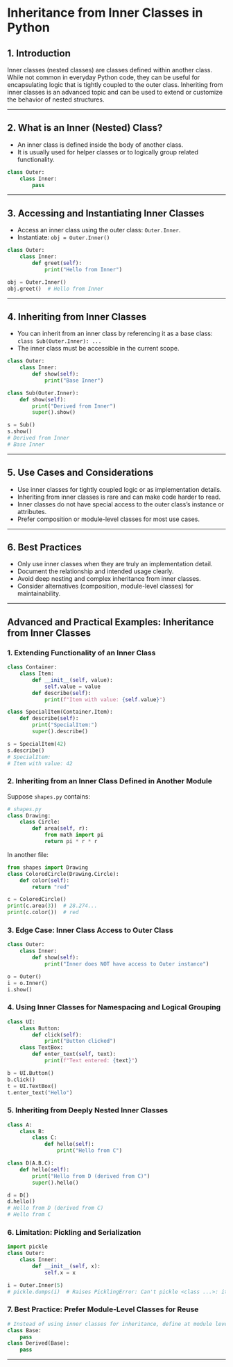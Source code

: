 # Inheritance from Inner Classes in Python

## 1. Introduction

Inner classes (nested classes) are classes defined within another class. While not common in everyday Python code, they can be useful for encapsulating logic that is tightly coupled to the outer class. Inheriting from inner classes is an advanced topic and can be used to extend or customize the behavior of nested structures.

---

## 2. What is an Inner (Nested) Class?

- An inner class is defined inside the body of another class.
- It is usually used for helper classes or to logically group related functionality.

```python
class Outer:
    class Inner:
        pass
```

---

## 3. Accessing and Instantiating Inner Classes

- Access an inner class using the outer class: `Outer.Inner`.
- Instantiate: `obj = Outer.Inner()`

```python
class Outer:
    class Inner:
        def greet(self):
            print("Hello from Inner")

obj = Outer.Inner()
obj.greet()  # Hello from Inner
```

---

## 4. Inheriting from Inner Classes

- You can inherit from an inner class by referencing it as a base class: `class Sub(Outer.Inner): ...`
- The inner class must be accessible in the current scope.

```python
class Outer:
    class Inner:
        def show(self):
            print("Base Inner")

class Sub(Outer.Inner):
    def show(self):
        print("Derived from Inner")
        super().show()

s = Sub()
s.show()
# Derived from Inner
# Base Inner
```

---

## 5. Use Cases and Considerations

- Use inner classes for tightly coupled logic or as implementation details.
- Inheriting from inner classes is rare and can make code harder to read.
- Inner classes do not have special access to the outer class’s instance or attributes.
- Prefer composition or module-level classes for most use cases.

---

## 6. Best Practices

- Only use inner classes when they are truly an implementation detail.
- Document the relationship and intended usage clearly.
- Avoid deep nesting and complex inheritance from inner classes.
- Consider alternatives (composition, module-level classes) for maintainability.

---

## Advanced and Practical Examples: Inheritance from Inner Classes

### 1. Extending Functionality of an Inner Class

```python
class Container:
    class Item:
        def __init__(self, value):
            self.value = value
        def describe(self):
            print(f"Item with value: {self.value}")

class SpecialItem(Container.Item):
    def describe(self):
        print("SpecialItem:")
        super().describe()

s = SpecialItem(42)
s.describe()
# SpecialItem:
# Item with value: 42
```

### 2. Inheriting from an Inner Class Defined in Another Module

Suppose `shapes.py` contains:

```python
# shapes.py
class Drawing:
    class Circle:
        def area(self, r):
            from math import pi
            return pi * r * r
```

In another file:

```python
from shapes import Drawing
class ColoredCircle(Drawing.Circle):
    def color(self):
        return "red"

c = ColoredCircle()
print(c.area(3))  # 28.274...
print(c.color())  # red
```

### 3. Edge Case: Inner Class Access to Outer Class

```python
class Outer:
    class Inner:
        def show(self):
            print("Inner does NOT have access to Outer instance")

o = Outer()
i = o.Inner()
i.show()
```

### 4. Using Inner Classes for Namespacing and Logical Grouping

```python
class UI:
    class Button:
        def click(self):
            print("Button clicked")
    class TextBox:
        def enter_text(self, text):
            print(f"Text entered: {text}")

b = UI.Button()
b.click()
t = UI.TextBox()
t.enter_text("Hello")
```

### 5. Inheriting from Deeply Nested Inner Classes

```python
class A:
    class B:
        class C:
            def hello(self):
                print("Hello from C")

class D(A.B.C):
    def hello(self):
        print("Hello from D (derived from C)")
        super().hello()

d = D()
d.hello()
# Hello from D (derived from C)
# Hello from C
```

### 6. Limitation: Pickling and Serialization

```python
import pickle
class Outer:
    class Inner:
        def __init__(self, x):
            self.x = x

i = Outer.Inner(5)
# pickle.dumps(i)  # Raises PicklingError: Can't pickle <class ...>: it's not the same object as ...
```

### 7. Best Practice: Prefer Module-Level Classes for Reuse

```python
# Instead of using inner classes for inheritance, define at module level:
class Base:
    pass
class Derived(Base):
    pass
```

---
